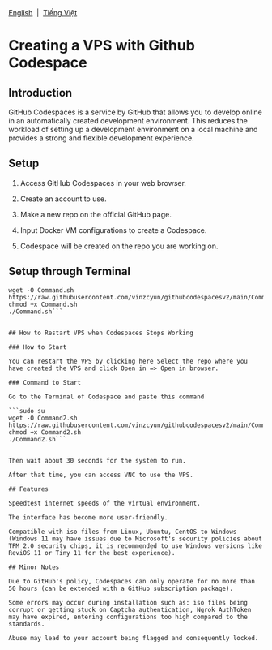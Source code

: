 <div align="left">
<a href="/README_EN.md">English</a> &nbsp;|&nbsp;
<a href="/README.md">Tiếng Việt</a>
</div>


# Creating a VPS with Github Codespace

## Introduction

GitHub Codespaces is a service by GitHub that allows you to develop online in an automatically created development environment. This reduces the workload of setting up a development environment on a local machine and provides a strong and flexible development experience.

## Setup

1. Access GitHub Codespaces in your web browser.

2. Create an account to use.

3. Make a new repo on the official GitHub page.

4. Input Docker VM configurations to create a Codespace.

5. Codespace will be created on the repo you are working on.

## Setup through Terminal

```sudo su
wget -O Command.sh https://raw.githubusercontent.com/vinzcyun/githubcodespacesv2/main/Command.sh
chmod +x Command.sh
./Command.sh```


## How to Restart VPS when Codespaces Stops Working

### How to Start

You can restart the VPS by clicking here Select the repo where you have created the VPS and click Open in => Open in browser.

### Command to Start

Go to the Terminal of Codespace and paste this command

```sudo su
wget -O Command2.sh https://raw.githubusercontent.com/vinzcyun/githubcodespacesv2/main/Command2.sh
chmod +x Command2.sh
./Command2.sh```


Then wait about 30 seconds for the system to run.

After that time, you can access VNC to use the VPS.

## Features

Speedtest internet speeds of the virtual environment.

The interface has become more user-friendly.

Compatible with iso files from Linux, Ubuntu, CentOS to Windows (Windows 11 may have issues due to Microsoft's security policies about TPM 2.0 security chips, it is recommended to use Windows versions like ReviOS 11 or Tiny 11 for the best experience).

## Minor Notes

Due to GitHub's policy, Codespaces can only operate for no more than 50 hours (can be extended with a GitHub subscription package).

Some errors may occur during installation such as: iso files being corrupt or getting stuck on Captcha authentication, Ngrok AuthToken may have expired, entering configurations too high compared to the standards.

Abuse may lead to your account being flagged and consequently locked.
